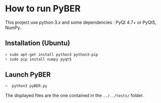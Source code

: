 # How to run PyBER
This project use python 3.x and some dependencies : PyQt 4.7+ or PyQt5, NumPy.

## Installation (Ubuntu)
```bash
> sudo apt-get install python3 python3-pip
> sudo pip install numpy pyqt5
```

## Launch PyBER
```bash
>  python3 pyBER.py
```
The displayed files are the one contained in the `../../tests/` folder.